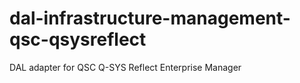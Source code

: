 # dal-infrastructure-management-qsc-qsysreflect
DAL adapter for QSC Q-SYS Reflect Enterprise Manager
